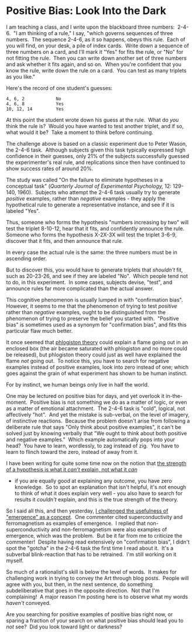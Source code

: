
# Positive Bias: Look Into the Dark

I am teaching a class, and I write upon the blackboard three
numbers:  2-4-6.  "I am thinking of a rule," I say, "which governs
sequences of three numbers.  The sequence 2-4-6, as it so happens,
obeys this rule.  Each of you will find, on your desk, a pile of
index cards.  Write down a sequence of three numbers on a card, and
I'll mark it "Yes" for fits the rule, or "No" for not fitting the
rule.  Then you can write down another set of three numbers and ask
whether it fits again, and so on.  When you're confident that you
know the rule, write down the rule on a card.  You can test as many
triplets as you like."

Here's the record of one student's guesses:

    4, 6, 2            No  
    4, 6, 8            Yes  
    10, 12, 14         Yes

At this point the student wrote down his guess at the rule.  What
do *you* think the rule is?  Would you have wanted to test another
triplet, and if so, what would it be?  Take a moment to think
before continuing.

The challenge above is based on a classic experiment due to Peter
Wason, the 2-4-6 task.  Although subjects given this task typically
expressed high confidence in their guesses, only 21% of the
subjects successfully guessed the experimenter's real rule, and
replications since then have continued to show success rates of
around 20%.

The study was called "On the failure to eliminate hypotheses in a
conceptual task" (*Quarterly Journal of Experimental Psychology,*
12: 129-140, 1960).  Subjects who attempt the 2-4-6 task usually
try to generate *positive* examples, rather than *negative*
examples - they apply the hypothetical rule to generate a
representative instance, and see if it is labeled "Yes".

Thus, someone who forms the hypothesis "numbers increasing by two"
will test the triplet 8-10-12, hear that it fits, and confidently
announce the rule.  Someone who forms the hypothesis X-2X-3X will
test the triplet 3-6-9, discover that it fits, and then announce
that rule.

In every case the actual rule is the same: the three numbers must
be in ascending order.

But to discover this, you would have to generate triplets that
*shouldn't* fit, such as 20-23-26, and see if they are labeled
"No".  Which people tend not to do, in this experiment.  In some
cases, subjects devise, "test", and announce rules far more
complicated than the actual answer.

This cognitive phenomenon is usually lumped in with "confirmation
bias".  However, it seems to me that the phenomenon of trying to
test *positive* rather than *negative* examples, ought to be
distinguished from the phenomenon of trying to preserve the belief
you started with.  "Positive bias" is sometimes used as a synonym
for "confirmation bias", and fits this particular flaw much
better.

It once seemed that [phlogiston theory](/lw/is/fake_causality/)
could explain a flame going out in an enclosed box (the air became
saturated with phlogiston and no more could be released), but
phlogiston theory could just as well have explained the flame *not*
going out.  To notice this, you have to search for negative
examples instead of positive examples, look into zero instead of
one; which goes against the grain of what experiment has shown to
be human instinct.

For by instinct, we human beings only live in half the world.

One may be lectured on positive bias for days, and yet overlook it
in-the-moment.  Positive bias is not something we do as a matter of
logic, or even as a matter of emotional attachment.  The 2-4-6 task
is "cold", logical, not affectively "hot".  And yet the mistake is
sub-verbal, on the level of imagery, of instinctive reactions. 
Because the problem doesn't arise from following a deliberate rule
that says "Only think about positive examples", it can't be solved
just by knowing verbally that "We ought to think about both
positive and negative examples."  Which example automatically pops
into your head?  You have to learn, wordlessly, to zag instead of
zig.  You have to learn to flinch toward the zero, instead of away
from it.

I have been writing for quite some time now on the notion that
[the strength of a hypothesis is what it *can't* explain, not what it *can*](/lw/if/your_strength_as_a_rationalist/)
- if you are equally good at explaining any outcome, you have zero
knowledge.  So to spot an explanation that isn't helpful, it's not
enough to think of what it does explain very well - you also have
to search for results it *couldn't* explain, and this is the true
strength of the theory.

So I said all this, and then yesterday,
[I challenged the usefulness of "emergence" as a concept](/lw/iv/the_futility_of_emergence/). 
One commenter cited superconductivity and ferromagnetism as
examples of emergence.  I replied that non-superconductivity and
non-ferromagnetism were also examples of emergence, which was the
problem.  But be it far from me to criticize the commenter! 
Despite having read extensively on "confirmation bias", I didn't
spot the "gotcha" in the 2-4-6 task the first time I read about
it.  It's a subverbal blink-reaction that has to be retrained.  I'm
still working on it myself.

So much of a rationalist's skill is below the level of words.  It
makes for challenging work in trying to convey the Art through blog
posts.  People will agree with you, but then, in the next sentence,
do something subdeliberative that goes in the opposite direction. 
Not that I'm complaining!  A major reason I'm posting here is to
observe what my words *haven't* conveyed.

Are you searching for positive examples of positive bias right now,
or sparing a fraction of your search on what positive bias should
lead you to *not* see?  Did you look toward light or darkness?
